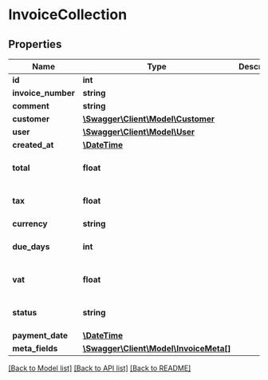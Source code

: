 # InvoiceCollection

## Properties
Name | Type | Description | Notes
------------ | ------------- | ------------- | -------------
**id** | **int** |  | [optional] 
**invoice_number** | **string** |  | 
**comment** | **string** |  | [optional] 
**customer** | [**\Swagger\Client\Model\Customer**](Customer.md) |  | 
**user** | [**\Swagger\Client\Model\User**](User.md) |  | 
**created_at** | [**\DateTime**](\DateTime.md) |  | 
**total** | **float** |  | [optional] [default to 0]
**tax** | **float** |  | [optional] [default to 0]
**currency** | **string** |  | 
**due_days** | **int** |  | [optional] [default to 30]
**vat** | **float** |  | [optional] [default to 0]
**status** | **string** |  | [optional] [default to 'new']
**payment_date** | [**\DateTime**](\DateTime.md) |  | [optional] 
**meta_fields** | [**\Swagger\Client\Model\InvoiceMeta[]**](InvoiceMeta.md) |  | [optional] 

[[Back to Model list]](../../README.md#documentation-for-models) [[Back to API list]](../../README.md#documentation-for-api-endpoints) [[Back to README]](../../README.md)

